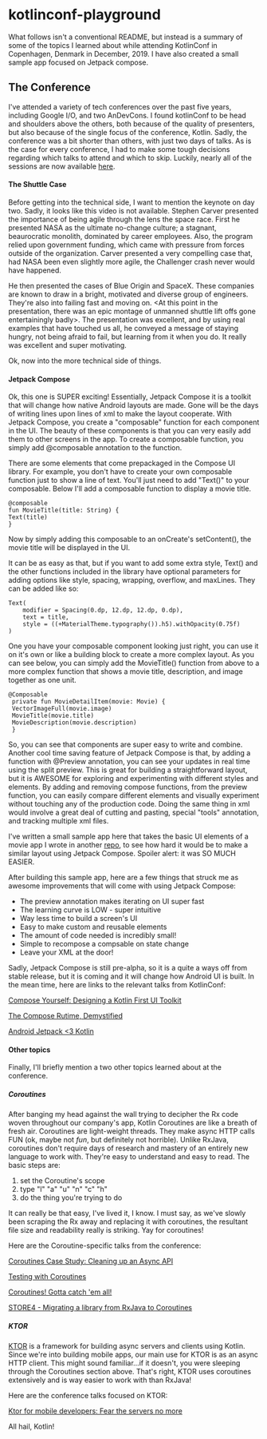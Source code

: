 # kotlinconf-playground

What follows isn't a conventional README, but instead is a summary of some of the topics I learned about while attending KotlinConf in Copenhagen, Denmark in December, 2019. I have also created a small sample app focused on Jetpack compose. 

## The Conference
I've attended a variety of tech conferences over the past five years, including Google I/O, and two AnDevCons. I found kotlinConf to be head and shoulders above the others, both because of the quality of presenters, but also because of the single focus of the conference, Kotlin. Sadly, the conference was a bit shorter than others, with just two days of talks. As is the case for every conference, I had to make some tough decisions regarding which talks to attend and which to skip. Luckily, nearly all of the sessions are now available [here](https://kotlinconf.com/talks/).

#### The Shuttle Case
Before getting into the technical side, I want to mention the keynote on day two. Sadly, it looks like this video is not available. Stephen Carver presented the importance of being agile through the lens the space race. First he presented NASA as the ultimate no-change culture; a stagnant, beaurocratic monolith, dominated by career employees. Also, the program relied upon government funding, which came with pressure from forces outside of the organization. Carver presented a very compelling case that, had NASA been even slightly more agile, the Challenger crash never would have happened. 

He then presented the cases of Blue Origin and SpaceX. These companies are known to draw in a bright, motivated and diverse group of engineers. They're also into failing fast and moving on. <At this point in the presentation, there was an epic montage of unmanned shuttle lift offs gone entertainingly badly>. The presentation was excellent, and by using real examples that have touched us all, he conveyed a message of staying hungry, not being afraid to fail, but learning from it when you do.  It really was excellent and super motivating. 

Ok, now into the more technical side of things.  

#### Jetpack Compose

Ok, this one is SUPER exciting! Essentially, Jetpack Compose it is a toolkit that will change how native Android layouts are made. Gone will be the days of writing lines upon lines of xml to make the layout cooperate. With Jetpack Compose, you create a "composable" function for each component in the UI. The beauty of these components is that you can very easily add them to other screens in the app. To create a composable function, you simply add @composable annotation to the function. 

There are some elements that come prepackaged in the Compose UI library. For example, you don't have to create your own composable function just to show a line of text. You'll just need to add "Text()" to your composable. Below I'll add a composable function to display a movie title.

    @composable
    fun MovieTitle(title: String) {
    Text(title)
    }

Now by simply adding this composable to an onCreate's setContent(), the movie title will be displayed in the UI. 


It can be as easy as that, but if you want to add some extra style, Text() and the other functions included in the library have optional parameters for adding options like style, spacing, wrapping, overflow, and maxLines. They can be added like so:
    
    Text(
        modifier = Spacing(0.dp, 12.dp, 12.dp, 0.dp),
        text = title,
        style = ((+MaterialTheme.typography()).h5).withOpacity(0.75f)
    )
  
One you have your composable component looking just right, you can use it on it's own or like a building block to create a more complex layout. As you can see below, you can simply add the MovieTitle() function from above to a more complex function that shows a movie title, description, and image together as one unit. 

    @Composable
     private fun MovieDetailItem(movie: Movie) {
     VectorImageFull(movie.image)
     MovieTitle(movie.title)
     MovieDescription(movie.description)
     }

So, you can see that components are super easy to write and combine. Another cool time saving feature of Jetpack Compose is that, by adding a function with @Preview annotation, you can see your updates in real time using the split preview. This is great for building a straightforward layout, but it is AWESOME for exploring and experimenting with different styles and elements. By adding and removing compose functions, from the preview function, you can easily compare different elements and visually experiment without touching any of the production code. Doing the same thing in xml would involve a great deal of cutting and pasting, special "tools" annotation, and tracking multiple xml files. 

I've written a small sample app here that takes the basic UI elements of a movie app I wrote in another [repo](https://github.com/jennparker/movie-monster), to see how hard it would be to make a similar layout using Jetpack Compose. Spoiler alert: it was SO MUCH EASIER.  

After building this sample app, here are a few things that struck me as awesome improvements that will come with using Jetpack Compose:
<ul>
    <li>The preview annotation makes iterating on UI super fast</li>
    <li>The learning curve is LOW - super intuitive</li>
    <li>Way less time to build a screen's UI</li>
    <li>Easy to make custom and reusable elements</li>
    <li>The amount of code needed is incredibly small!</li>
    <li>Simple to recompose a compsable on state change</li>
    <li>Leave your XML at the door!</li>
</ul>

Sadly, Jetpack Compose is still pre-alpha, so it is a quite a ways off from stable release, but it is coming and it will change how Android UI is built. In the mean time, here are links to the relevant talks from KotlinConf:

[Compose Yourself: Designing a Kotlin First UI Toolkit](https://kotlinconf.com/talks/video/2019/126985/)

[The Compose Rutime, Demystified](https://kotlinconf.com/talks/video/2019/126961/)

[Android Jetpack <3 Kotlin](https://kotlinconf.com/talks/video/2019/129186/)


#### Other topics
Finally, I'll briefly mention a two other topics learned about at the conference.

##### Coroutines
After banging my head against the wall trying to decipher the Rx code woven throughout our company's app, Kotlin Coroutines are like a breath of fresh air. Coroutines are light-weight threads. They make async HTTP calls FUN (ok, maybe not <i>fun</i>, but definitely not horrible). Unlike RxJava, coroutines don't require days of research and mastery of an entirely new language to work with. They're easy to understand and easy to read. The basic steps are:
1) set the Coroutine's scope
2) type "l" "a" "u" "n" "c" "h" 
3) do the thing you're trying to do

It can really be that easy, I've lived it, I know. I must say, as we've slowly been scraping the Rx away and replacing it with coroutines, the resultant file size and readability really is striking.  Yay for coroutines!

Here are the Coroutine-specific talks from the conference:

[Coroutines Case Study: Cleaning up an Async API](https://kotlinconf.com/talks/video/2019/127279/)

[Testing with Coroutines](https://kotlinconf.com/talks/video/2019/116853/)

[Coroutines! Gotta catch 'em all!](https://kotlinconf.com/talks/video/2019/126674/)

[STORE4 - Migrating a library from RxJava to Coroutines](https://kotlinconf.com/talks/video/2019/126904/)


##### KTOR
[KTOR](https://ktor.io) is a framework for building async servers and clients using Kotlin. Since we're into building mobile apps, our main use for KTOR is as an async HTTP client. This might sound familiar...if it doesn't, you were sleeping through the Coroutines section above. That's right, KTOR uses coroutines extensively and is way easier to work with than RxJava!

Here are the conference talks focused on KTOR:

[Ktor for mobile developers: Fear the servers no more](https://kotlinconf.com/talks/video/2019/127025/)

All hail, Kotlin!

